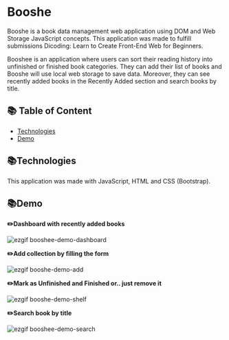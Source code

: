 # Booshe
Booshe is a book data management web application using DOM and Web Storage JavaScript concepts. This application was made to fulfill submissions Dicoding: Learn to Create Front-End Web for Beginners.

Booshee is an application where users can sort their reading history into unfinished or finished book categories. They can add their list of books and Booshe will use local web storage to save data. Moreover, they can see recently added books in the Recently Added section and search books by title.

## 📚 Table of Content
* [Technologies](#technologies)
* [Demo](#demo)

## 📚Technologies
This application was made with JavaScript, HTML and CSS (Bootstrap).

## 📚Demo

**✏️Dashboard with recently added books**

![ezgif booshee-demo-dashboard](https://user-images.githubusercontent.com/54470387/185674706-bb67b168-164c-404e-9fae-41412bb33183.gif)

**✏️Add collection by filling the form**

![ezgif booshe-demo-add](https://user-images.githubusercontent.com/54470387/185675412-3c2adf7d-0499-4138-bfec-577e99c092a9.gif)

**✏️Mark as Unfinished and Finished or.. just remove it**

![ezgif booshe-demo-shelf](https://user-images.githubusercontent.com/54470387/185675546-24dbf680-68b6-4911-95ce-8b1b8dd32f95.gif)

**✏️Search book by title**

![ezgif booshee-demo-search](https://user-images.githubusercontent.com/54470387/185675567-4ea56222-681c-441f-9431-b35ca2dd0b6a.gif)
